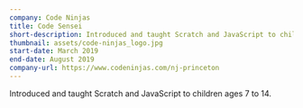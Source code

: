 ```yaml
---
company: Code Ninjas
title: Code Sensei
short-description: Introduced and taught Scratch and JavaScript to children ages 7 to 14.
thumbnail: assets/code-ninjas_logo.jpg
start-date: March 2019
end-date: August 2019
company-url: https://www.codeninjas.com/nj-princeton
---
```

Introduced and taught Scratch and JavaScript to children ages 7 to 14.